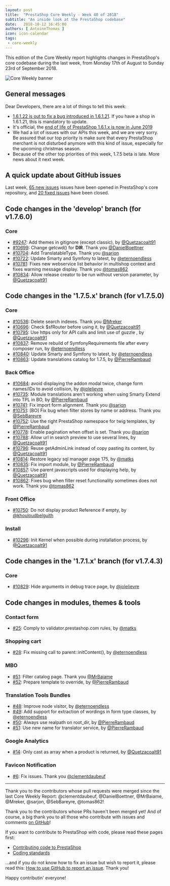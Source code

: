 ```yaml
---
layout: post
title:  "PrestaShop Core Weekly - Week 40 of 2018"
subtitle: "An inside look at the PrestaShop codebase"
date:   2018-10-12 16:45:00
authors: [ AntoineThomas ]
icon: icon-calendar
tags:
 - core-weekly
---
```


This edition of the Core Weekly report highlights changes in PrestaShop's core codebase during the last week, from Monday 17th of August to Sunday 23rd of September 2018.

![Core Weekly banner](/assets/images/2017/04/core_weekly_banner.jpg)


## General messages

Dear Developers, there are a lot of things to tell this week:

* [1.6.1.22 is out to fix a bug introduced in 1.6.1.21](http://build.prestashop.com/news/prestashop-1-6-1-22-maintenance-release/). If you have a shop in 1.6.1.21, this is mandatory to update. 
* It's official, the [end of life of PrestaShop 1.6.1.x is now in June 2019](https://www.prestashop.com/en/blog/Maintenance-extension-PrestaShop-1-6)
* We had a lot of issues with our APIs this week, and we are very sorry. Be assured that our top priority is make sure that every PrestaShop merchant is not disturbed anymore with this kind of issue, especially for the upcoming christmas season.
* Because of the other top priorities of this week, 1.7.5 beta is late. More news about it next week.


## A quick update about GitHub issues

Last week, [65 new issues](https://github.com/PrestaShop/PrestaShop/issues?utf8=%E2%9C%93&q=is:issue+created:2018-10-01..2018-10-07)  issues have been opened in PrestaShop's core repository, and [20 fixed issues](https://github.com/PrestaShop/PrestaShop/issues?utf8=%E2%9C%93&q=is:issue+label:fixed+closed:2018-10-01..2018-10-07) have been closed.


## Code changes in the 'develop' branch (for v1.7.6.0)

### Core

* [#9247](https://github.com/PrestaShop/PrestaShop/pull/9247): Add themes in gitignore (except classic), by [@Quetzacoalt91](https://github.com/Quetzacoalt91)
* [#10699](https://github.com/PrestaShop/PrestaShop/pull/10699): Change getcwd() for __DIR__. Thank you [@DanielBoettner](https://github.com/DanielBoettner)
* [#10704](https://github.com/PrestaShop/PrestaShop/pull/10704): Add TranslatableType. Thank you [@sarjon](https://github.com/sarjon)
* [#10722](https://github.com/PrestaShop/PrestaShop/pull/10722): Update Smarty and Symfony to latest, by [@eternoendless](https://github.com/eternoendless)
* [#10781](https://github.com/PrestaShop/PrestaShop/pull/10781): Fixes new webservice list behavior in multishop context and fixes warning message display. Thank you [@tomas862](https://github.com/tomas862)
* [#10834](https://github.com/PrestaShop/PrestaShop/pull/10834): Allow release creator to be run without version parameter, by [@Quetzacoalt91](https://github.com/Quetzacoalt91)


## Code changes in the '1.7.5.x' branch (for v1.7.5.0)

### Core

* [#10536](https://github.com/PrestaShop/PrestaShop/pull/10536): Delete search indexes. Thank you [@Mreker](https://github.com/Mreker)
* [#10696](https://github.com/PrestaShop/PrestaShop/pull/10696): Check $sfRouter before using it, by [@Quetzacoalt91](https://github.com/Quetzacoalt91)
* [#10795](https://github.com/PrestaShop/PrestaShop/pull/10795): Use https only for API calls and limit use of guzzle , by [@Quetzacoalt91](https://github.com/Quetzacoalt91)
* [#10837](https://github.com/PrestaShop/PrestaShop/pull/10837): Remove rebuild of SymfonyRequirements file after every composer run, by [@eternoendless](https://github.com/eternoendless)
* [#10840](https://github.com/PrestaShop/PrestaShop/pull/10840): Update Smarty and Symfony to latest, by [@eternoendless](https://github.com/eternoendless)
* [#10863](https://github.com/PrestaShop/PrestaShop/pull/10863): Update translations catalog for 1.7.5, by [@PierreRambaud](https://github.com/PierreRambaud)


### Back Office

* [#10684](https://github.com/PrestaShop/PrestaShop/pull/10684): avoid displaying the addon modal twice, change form names/IDs to avoid collision, by [@jolelievre](https://github.com/jolelievre)
* [#10735](https://github.com/PrestaShop/PrestaShop/pull/10735): Module translations aren't working when using Smarty Extend into TPL in BO, by [@PierreRambaud](https://github.com/PierreRambaud)
* [#10741](https://github.com/PrestaShop/PrestaShop/pull/10741): Fix import form alignment. Thank you [@sarjon](https://github.com/sarjon)
* [#10751](https://github.com/PrestaShop/PrestaShop/pull/10751):  [BO] Fix bug when filter stores by name or address. Thank you [@SebBareyre](https://github.com/SebBareyre)
* [#10752](https://github.com/PrestaShop/PrestaShop/pull/10752): Use the right PrestaShop namespace for twig templates, by [@PierreRambaud](https://github.com/PierreRambaud)
* [#10778](https://github.com/PrestaShop/PrestaShop/pull/10778): Enable pagination when offset is set. Thank you [@sarjon](https://github.com/sarjon)
* [#10788](https://github.com/PrestaShop/PrestaShop/pull/10788): Allow url in search preview to use several lines, by [@Quetzacoalt91](https://github.com/Quetzacoalt91)
* [#10796](https://github.com/PrestaShop/PrestaShop/pull/10796): Reuse getAdminLink instead of copy pasting its content, by [@Quetzacoalt91](https://github.com/Quetzacoalt91)
* [#10814](https://github.com/PrestaShop/PrestaShop/pull/10814): Restore legacy sql manager page 175, by [@matks](https://github.com/matks)
* [#10835](https://github.com/PrestaShop/PrestaShop/pull/10835): Fix import module, by [@PierreRambaud](https://github.com/PierreRambaud)
* [#10857](https://github.com/PrestaShop/PrestaShop/pull/10857): Use parent javascripts used for displaying help, by [@Quetzacoalt91](https://github.com/Quetzacoalt91)
* [#10862](https://github.com/PrestaShop/PrestaShop/pull/10862): Fixes bug when filter reset functionality sometimes does not work. Thank you [@tomas862](https://github.com/tomas862)


### Front Office

* [#10750](https://github.com/PrestaShop/PrestaShop/pull/10750): Do not display product Reference if empty, by [@khouloudbelguith](https://github.com/khouloudbelguith)


### Install

* [#10296](https://github.com/PrestaShop/PrestaShop/pull/10296): Init Kernel when possible during installation process, by [@Quetzacoalt91](https://github.com/Quetzacoalt91)


##  Code changes in the '1.7.1.x' branch (for v1.7.4.3)

### Core

* [#10829](https://github.com/PrestaShop/PrestaShop/pull/10829): Hide arguments in debug trace page, by [@jolelievre](https://github.com/jolelievre)


## Code changes in modules, themes & tools

### Contact form

* [#25](https://github.com/PrestaShop/contactform/pull/25): Comply to validator.prestashop.com rules, by [@matks](https://github.com/matks)


### Shopping cart

* [#28](https://github.com/PrestaShop/ps_shoppingcart/pull/28): Fix missing call to parent::initContent(), by [@eternoendless](https://github.com/eternoendless)


### MBO

* [#51](https://github.com/PrestaShop/ps_mbo/pull/51): Filter catalog page. Thank you [@MrBaiame](https://github.com/MrBaiame)
* [#52](https://github.com/PrestaShop/ps_mbo/pull/52): Prepare template to override, by [@PierreRambaud](https://github.com/PierreRambaud)


### Translation Tools Bundles

* [#48](https://github.com/PrestaShop/TranslationToolsBundle/pull/48): Improve node visitor, by [@eternoendless](https://github.com/eternoendless)
* [#49](https://github.com/PrestaShop/TranslationToolsBundle/pull/49): Add support for extraction of wordings in form type classes, by [@eternoendless](https://github.com/eternoendless)
* [#50](https://github.com/PrestaShop/TranslationToolsBundle/pull/50): Always use realpath on root_dir, by [@PierreRambaud](https://github.com/PierreRambaud)
* [#51](https://github.com/PrestaShop/TranslationToolsBundle/pull/51): Use new name for translator service, by [@PierreRambaud](https://github.com/PierreRambaud)


### Google Analytics

* [#14](https://github.com/PrestaShop/ps_googleanalytics/pull/14): Only cast as array when a product is returned, by [@Quetzacoalt91](https://github.com/Quetzacoalt91)


### Favicon Notification

* [#6](https://github.com/PrestaShop/ps_faviconnotificationbo/pull/6): Fix issues. Thank you [@clementdaubeuf](https://github.com/clementdaubeuf)


<hr />

Thank you to the contributors whose pull requests were merged since the last Core Weekly Report: @clementdaubeuf, @DanielBoettner, @MrBaiame, @Mreker, @sarjon, @SebBareyre, @tomas862!

Thank you to the contributors whose PRs haven't been merged yet! And of course, a big thank you to all those who contribute with issues and comments [on GitHub](https://github.com/PrestaShop/PrestaShop)!

If you want to contribute to PrestaShop with code, please read these pages first:

 * [Contributing code to PrestaShop](https://devdocs.prestashop.com/1.7/contribute/contribution-guidelines/)
 * [Coding standards](https://devdocs.prestashop.com/1.7/development/coding-standards/)

...and if you do not know how to fix an issue but wish to report it, please read this: [How to use GitHub to report an issue](https://devdocs.prestashop.com/1.7/contribute/contribute-reporting-issues/). Thank you!

Happy contributin' everyone!
